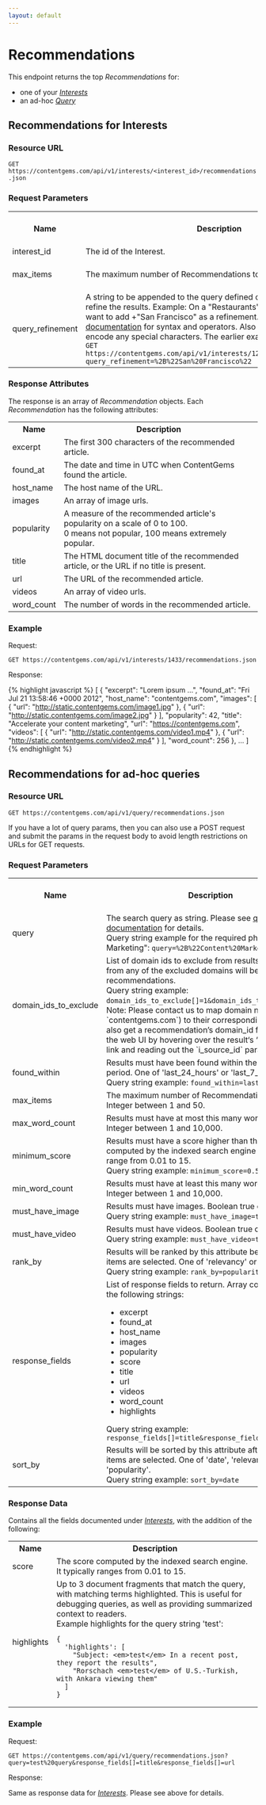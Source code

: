 ```yaml
---
layout: default
---
```


# Recommendations

This endpoint returns the top *Recommendations* for:

* one of your [*Interests*](#interests)
* an ad-hoc [*Query*](#query)

## Recommendations for Interests<a name="interests"> </a>





### Resource URL

`GET https://contentgems.com/api/v1/interests/<interest_id>/recommendations.json`

### Request Parameters

<table>
  <tr>
    <th>Name</th><th>Description</th><th>Optional, required, defaults</th>
  </tr>
  <tr>
    <td>interest_id</td><td>The id of the Interest.</td><td>Required</td>
  </tr>
  <tr>
    <td>max_items</td><td>The maximum number of Recommendations to return.</td><td>Optional, default: 5</td>
  </tr>
  <tr>
    <td>query_refinement</td><td>
      A string to be appended to the query defined on the interest to further refine the results.
      Example: On a "Restaurants" base query, you might want to add +"San Francisco" as a refinement.
      Please see the <a href="http://support.contentgems.com/interests/keywords-queries">query documentation</a> for syntax and operators.
      Also make sure to URL encode any special characters. The earlier example would look like this:
      <code>GET https://contentgems.com/api/v1/interests/123/recommendations.json?query_refinement=%2B%22San%20Francisco%22</code>
    </td>
    <td>Optional, default: nil</td>
  </tr>
</table>

### Response Attributes

The response is an array of *Recommendation* objects. Each *Recommendation* has the following attributes:

<table>
  <tr>
    <th>Name</th><th>Description</th>
  </tr>
  <tr>
    <td>excerpt</td><td>The first 300 characters of the recommended article.</td>
  </tr>
  <tr>
    <td>found_at</td><td>The date and time in UTC when ContentGems found the article.</td>
  </tr>
  <tr>
    <td>host_name</td><td>The host name of the URL.</td>
  </tr>
  <tr>
    <td>images</td><td>An array of image urls.</td>
  </tr>
  <tr>
    <td>popularity</td><td>
      A measure of the recommended article's popularity on a scale of 0 to 100.<br/>
      0 means not popular, 100 means extremely popular.
    </td>
  </tr>
  <tr>
    <td>title</td><td>The HTML document title of the recommended article, or the URL if no title is present.</td>
  </tr>
  <tr>
    <td>url</td><td>The URL of the recommended article.</td>
  </tr>
  <tr>
    <td>videos</td><td>An array of video urls.</td>
  </tr>
  <tr>
    <td>word_count</td><td>The number of words in the recommended article.</td>
  </tr>
</table>

### Example

Request:

`GET https://contentgems.com/api/v1/interests/1433/recommendations.json`

Response:

{% highlight javascript %}
[
  {
    "excerpt": "Lorem ipsum ...",
    "found_at": "Fri Jul 21 13:58:46 +0000 2012",
    "host_name": "contentgems.com",
    "images": [
      { "url": "http://static.contentgems.com/image1.jpg" },
      { "url": "http://static.contentgems.com/image2.jpg" }
    ],
    "popularity": 42,
    "title": "Accelerate your content marketing",
    "url": "https://contentgems.com",
    "videos": [
      { "url": "http://static.contentgems.com/video1.mp4" },
      { "url": "http://static.contentgems.com/video2.mp4" }
    ],
    "word_count": 256
  },
  ...
]
{% endhighlight %}





## Recommendations for ad-hoc queries<a name="query"> </a>

### Resource URL

`GET https://contentgems.com/api/v1/query/recommendations.json`

If you have a lot of query params, then you can also use a POST request and submit
the params in the request body to avoid length restrictions on URLs for GET requests.

### Request Parameters

<table>
  <tr>
    <th>Name</th>
    <th>Description</th>
    <th>Optional, required, defaults</th>
  </tr>
  <tr>
    <td>query</td>
    <td>
      The search query as string. Please see
      <a href="http://support.contentgems.com/interests/keywords-queries">query documentation</a>
      for details.<br/>
      Query string example for the required phrase +"Content Marketing":
      <code>query=%2B%22Content%20Marketing%22</code>.
    </td>
    <td>Required</td>
  </tr>
  <tr>
    <td>domain_ids_to_exclude</td>
    <td>
      List of domain ids to exclude from results. No URLs from any of the excluded domains will be included in recommendations.<br/>
      Query string example: <code>domain_ids_to_exclude[]=1&amp;domain_ids_to_exclude[]=2</code>.
      Note: Please contact us to map domain names (e.g., `contentgems.com`) to their corresponding ids. You can also get a recommendation’s domain_id from a result in the web UI by hovering over the result‘s ‘Block Domain’ link and reading out the `i_source_id` parameter.
    </td>
    <td>Optional, default: [] (empty array, no exclusions)</td>
  </tr>
  <tr>
    <td>found_within</td>
    <td>
      Results must have been found within the given time period. One of
      'last_24_hours' or 'last_7_days'.<br/>
      Query string example: <code>found_within=last_24_hours</code>
    </td>
    <td>Optional, default: 'last_24_hours'</td>
  </tr>
  <tr>
    <td>max_items</td>
    <td>
      The maximum number of Recommendations to return.<br/>
      Integer between 1 and 50.
    </td>
    <td>Optional, default: 5</td>
  </tr>
  <tr>
    <td>max_word_count</td>
    <td>
      Results must have at most this many words.<br/>
      Integer between 1 and 10,000.
    </td>
    <td>Optional, default: Nil</td>
  </tr>
  <tr>
    <td>minimum_score</td>
    <td>
      Results must have a score higher than this. Scores are
      computed by the indexed search engine and typically range from 0.01 to 15.<br/>
      Query string example: <code>minimum_score=0.5</code>
    </td>
    <td>Optional, default: Nil</td>
  </tr>
  <tr>
    <td>min_word_count</td>
    <td>
      Results must have at least this many words.<br/>
      Integer between 1 and 10,000.
    </td>
    <td>Optional, default: Nil</td>
  </tr>
  <tr>
    <td>must_have_image</td>
    <td>
      Results must have images. Boolean true or false.<br/>
      Query string example: <code>must_have_image=true</code>
    </td>
    <td>Optional, default: false</td>
  </tr>
  <tr>
    <td>must_have_video</td>
    <td>
      Results must have videos. Boolean true or false.<br/>
      Query string example: <code>must_have_video=true</code>
    </td>
    <td>Optional, default: false</td>
  </tr>
  <tr>
    <td>rank_by</td>
    <td>
      Results will be ranked by this attribute before the top items are selected. One of
      'relevancy' or 'popularity'.<br/>
      Query string example: <code>rank_by=popularity</code>
    </td>
    <td>Optional, default: 'popularity'</td>
  </tr>
  <tr>
    <td>response_fields</td>
    <td>
      List of response fields to return. Array containing any of the following strings:
      <ul>
        <li>excerpt</li>
        <li>found_at</li>
        <li>host_name</li>
        <li>images</li>
        <li>popularity</li>
        <li>score</li>
        <li>title</li>
        <li>url</li>
        <li>videos</li>
        <li>word_count</li>
        <li>highlights</li>
      </ul>
      Query string example: <code>response_fields[]=title&amp;response_fields[]=url</code>
    </td>
    <td>Optional, default: all fields</td>
  </tr>
  <tr>
    <td>sort_by</td>
    <td>
      Results will be sorted by this attribute after the top items are selected. One of
      'date', 'relevancy' or 'popularity'.<br/>
      Query string example: <code>sort_by=date</code>
    </td>
    <td>Optional, default: 'date'</td>
  </tr>
</table>

### Response Data

Contains all the fields documented under [*Interests*](#interests), with the addition of the following:

<table>
  <tr>
    <th>Name</th><th>Description</th>
  </tr>
  <tr>
    <td>score</td>
    <td>
      The score computed by the indexed search engine. It typically ranges from
      0.01 to 15.
    </td>
  </tr>
  <tr>
    <td>highlights</td>
    <td>
      Up to 3 document fragments that match the query, with matching terms highlighted.
      This is useful for debugging queries, as well as providing summarized
      context to readers.<br/>
      Example highlights for the query string 'test':
      <pre><code class="javascript">{
  'highlights': [
    "Subject: &lt;em&gt;test&lt;/em&gt; In a recent post, they report the results",
    "Rorschach &lt;em&gt;test&lt;/em&gt; of U.S.-Turkish, with Ankara viewing them"
  ]
}</code></pre>
    </td>
  </tr>
</table>

### Example

Request:

`GET https://contentgems.com/api/v1/query/recommendations.json?query=test%20query&response_fields[]=title&response_fields[]=url`

Response:

Same as response data for [*Interests*](#interests). Please see above for details.
